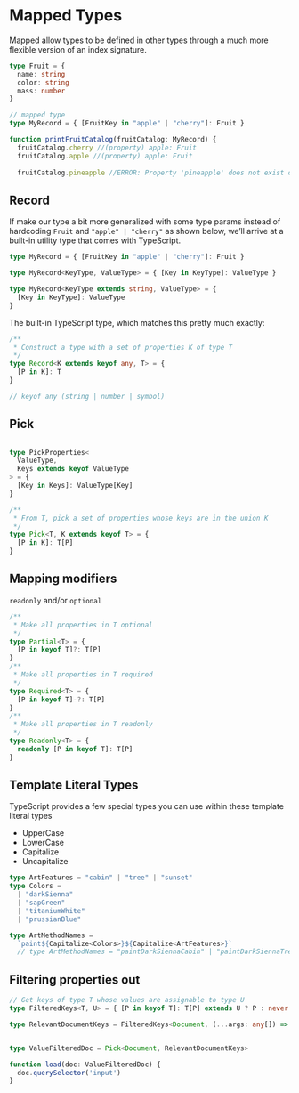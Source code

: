 # Mapped Types

Mapped allow types to be defined in other types through a much more flexible version of an index signature.

```ts
type Fruit = {
  name: string
  color: string
  mass: number
}

// mapped type
type MyRecord = { [FruitKey in "apple" | "cherry"]: Fruit }

function printFruitCatalog(fruitCatalog: MyRecord) {
  fruitCatalog.cherry //(property) apple: Fruit
  fruitCatalog.apple //(property) apple: Fruit
                
  fruitCatalog.pineapple //ERROR: Property 'pineapple' does not exist on type 'MyRecord'.

```

## Record

If make our type a bit more generalized with some type params instead of hardcoding `Fruit` and `"apple" | "cherry"` as shown below, we’ll arrive at a built-in utility type that comes with TypeScript.

```ts
type MyRecord = { [FruitKey in "apple" | "cherry"]: Fruit }

type MyRecord<KeyType, ValueType> = { [Key in KeyType]: ValueType }

type MyRecord<KeyType extends string, ValueType> = {
  [Key in KeyType]: ValueType
}
```

The built-in TypeScript type, which matches this pretty much exactly:

```ts
/**
 * Construct a type with a set of properties K of type T
 */
type Record<K extends keyof any, T> = {
  [P in K]: T
}

// keyof any (string | number | symbol)
```

## Pick

```ts

type PickProperties<
  ValueType,
  Keys extends keyof ValueType
> = {
  [Key in Keys]: ValueType[Key]
}
```

```ts
/**
 * From T, pick a set of properties whose keys are in the union K
 */
type Pick<T, K extends keyof T> = {
  [P in K]: T[P]
}
```

## Mapping modifiers

`readonly` and/or `optional`

```ts
/**
 * Make all properties in T optional
 */
type Partial<T> = {
  [P in keyof T]?: T[P]
}
/**
 * Make all properties in T required
 */
type Required<T> = {
  [P in keyof T]-?: T[P]
}
/**
 * Make all properties in T readonly
 */
type Readonly<T> = {
  readonly [P in keyof T]: T[P]
}
```

## Template Literal Types

TypeScript provides a few special types you can use within these template literal types

- UpperCase
- LowerCase
- Capitalize
- Uncapitalize

```ts
type ArtFeatures = "cabin" | "tree" | "sunset"
type Colors =
  | "darkSienna"
  | "sapGreen"
  | "titaniumWhite"
  | "prussianBlue"

type ArtMethodNames =
  `paint${Capitalize<Colors>}${Capitalize<ArtFeatures>}`
  // type ArtMethodNames = "paintDarkSiennaCabin" | "paintDarkSiennaTree" | "paintDarkSiennaSunset" | "paintSapGreenCabin" | "paintSapGreenTree" | "paintSapGreenSunset" | "paintTitaniumWhiteCabin" | ... 4 more ... | "paintPrussianBlueSunset"
```

## Filtering properties out

```ts
// Get keys of type T whose values are assignable to type U
type FilteredKeys<T, U> = { [P in keyof T]: T[P] extends U ? P : never }[keyof T] & keyof T;

type RelevantDocumentKeys = FilteredKeys<Document, (...args: any[]) => (Element | Element[])>


type ValueFilteredDoc = Pick<Document, RelevantDocumentKeys>

function load(doc: ValueFilteredDoc) {
  doc.querySelector('input')
}
```